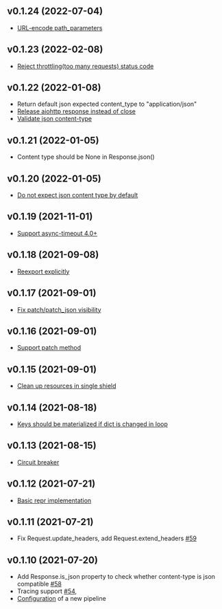 ## v0.1.24 (2022-07-04)

* [URL-encode path_parameters](https://github.com/anna-money/aio-request/pull/146)


## v0.1.23 (2022-02-08)

* [Reject throttling(too many requests) status code](https://github.com/anna-money/aio-request/pull/123)


## v0.1.22 (2022-01-08)

* Return default json expected content_type to "application/json"
* [Release aiohttp response instead of close](https://github.com/Pliner/aio-request/pull/108)
* [Validate json content-type](https://github.com/Pliner/aio-request/pull/109)


## v0.1.21 (2022-01-05)

* Content type should be None in Response.json()


## v0.1.20 (2022-01-05)

* [Do not expect json content type by default](https://github.com/Pliner/aio-request/pull/106)


## v0.1.19 (2021-11-01)

* [Support async-timeout 4.0+](https://github.com/Pliner/aio-request/pull/86)


## v0.1.18 (2021-09-08)

* [Reexport explicitly](https://github.com/Pliner/aio-request/pull/74)

## v0.1.17 (2021-09-01)

* [Fix patch/patch_json visibility](https://github.com/Pliner/aio-request/pull/73)

## v0.1.16 (2021-09-01)

* [Support patch method](https://github.com/Pliner/aio-request/pull/72)

## v0.1.15 (2021-09-01)

* [Clean up resources in single shield](https://github.com/Pliner/aio-request/pull/71)

## v0.1.14 (2021-08-18)

* [Keys should be materialized if dict is changed in loop](https://github.com/Pliner/aio-request/pull/66)

## v0.1.13 (2021-08-15)

* [Circuit breaker](https://github.com/Pliner/aio-request/pull/65)

## v0.1.12 (2021-07-21)

* [Basic repr implementation](https://github.com/Pliner/aio-request/commit/adaa4888c3d372fa65f3dd5eb6113ab68f46de24)

## v0.1.11 (2021-07-21)

* Fix Request.update_headers, add Request.extend_headers [#59](https://github.com/Pliner/aio-request/pull/59)

## v0.1.10 (2021-07-20)

* Add Response.is_json property to check whether content-type is json compatible [#58](https://github.com/Pliner/aio-request/pull/58)
* Tracing support [#54](https://github.com/Pliner/aio-request/pull/54), 
* [Configuration](https://github.com/Pliner/aio-request/commit/f0e1904f4d87daf7c242a834168c0f1b25dd86d5) of a new pipeline
